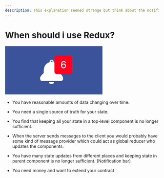 ```yaml
---
description: This explanation seemed strange but think about the notifications
---
```


# When should i use Redux?

![](.gitbook/assets/image%20%285%29.png)

* You have reasonable amounts of data changing over time.
* You need a single source of truth for your state.
* You find that keeping all your state in a top-level component is no longer sufficient.





* When the server sends messages to the client you would probably have some kind of message provider which could act as global reducer who updates the components.
* You have many state updates from different places and keeping state in parent component is no longer sufficient. \(Notification bar\)
* You need money and want to extend your contract.

